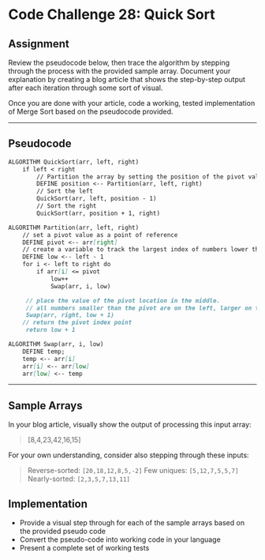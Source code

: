 # Code Challenge 28: Quick Sort

## Assignment

Review the pseudocode below, then trace the algorithm by stepping through the process with the provided sample array. Document your explanation by creating a blog article that shows the step-by-step output after each iteration through some sort of visual.

Once you are done with your article, code a working, tested implementation of Merge Sort based on the pseudocode provided.

---

## Pseudocode

```markdown
ALGORITHM QuickSort(arr, left, right)
    if left < right
        // Partition the array by setting the position of the pivot value
        DEFINE position <-- Partition(arr, left, right)
        // Sort the left
        QuickSort(arr, left, position - 1)
        // Sort the right
        QuickSort(arr, position + 1, right)

ALGORITHM Partition(arr, left, right)
    // set a pivot value as a point of reference
    DEFINE pivot <-- arr[right]
    // create a variable to track the largest index of numbers lower than the defined pivot
    DEFINE low <-- left - 1
    for i <- left to right do
        if arr[i] <= pivot
            low++
            Swap(arr, i, low)

     // place the value of the pivot location in the middle.
     // all numbers smaller than the pivot are on the left, larger on the right.
     Swap(arr, right, low + 1)
    // return the pivot index point
     return low + 1

ALGORITHM Swap(arr, i, low)
    DEFINE temp;
    temp <-- arr[i]
    arr[i] <-- arr[low]
    arr[low] <-- temp
```

---

## Sample Arrays

In your blog article, visually show the output of processing this input array:

> [8,4,23,42,16,15]

For your own understanding, consider also stepping through these inputs:

> Reverse-sorted: `[20,18,12,8,5,-2]`
> Few uniques: `[5,12,7,5,5,7]`
> Nearly-sorted: `[2,3,5,7,13,11]`

## Implementation

- Provide a visual step through for each of the sample arrays based on the provided pseudo code
- Convert the pseudo-code into working code in your language
- Present a complete set of working tests
